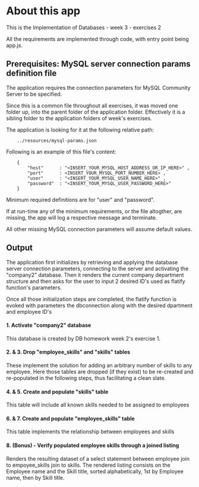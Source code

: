 
# About this app

This is the Implementation of  Databases - week 3 - exercises 2

All the requirements are implemented through code, with entry point being app.js.



## Prerequisites: MySQL server connection params definition file

The application requires the connection parameters for MySQL Community Server to be specified.

Since this is a common file throughout all exercises, it was moved one folder up, into the parent folder of the application folder.
Effectively it is a sibling folder to the application folders of week's exercises.

The application is looking for it at the following relative path:
```
    ../resources/mysql-params.json
```


Following is an example of this file's content:
```
    {
        "host"      : "<INSERT_YOUR_MYSQL_HOST_ADDRESS_OR_IP_HERE>" ,
        "port"      : <INSERT_YOUR_MYSQL_PORT_NUMBER_HERE> ,
        "user"      : "<INSERT_YOUR_MYSQL_USER_NAME_HERE>" ,
        "password"  : "<INSERT_YOUR_MYSQL_USER_PASSWORD_HERE>"
    }
```

Minimum required definitions are for "user" and "password".

If at run-time any of the minimum requirements, or the file altogther, are missing, the app will log a respective message and terminate.

All other missing MySQL connection parameters will assume default values.



## Output

The application first initializes by retrieving and applying the database server connection parameters, connecting to the server and activating the "company2" database. Then it renders the current company department structure and then asks for the user to input 2 desired ID's used as flatify function's parameters.

Once all those initialization steps are completed, the flatify function is evoked with parameters the dbconnection along with the desired dpartment and employee ID's


#### 1.  Activate "company2" database
This database is created by DB homework week 2's exercise 1.


#### 2. & 3.  Drop "employee_skills" and "skills" tables
These implement the solution for adding an arbitrary number of skills to any employee. Here those tables are dropped (if they exist) to be re-created and re-populated in the following steps, thus facilitating a clean slate.


#### 4. & 5.  Create and populate "skills" table
This table will include all known skills needed to be assigned to employees


#### 6. & 7.  Create and populate "employee_skills" table
This table implements the relationship between employees and skills


#### 8. (Bonus) - Verify populated employee skills through a joined listing
Renders the resulting dataset of a select statement between employee join to empoyee_skills join to skills. The rendered listing consists on the Employee name and the Skill title, sorted alphabetically, 1st by Employee name, then by Skill title.

